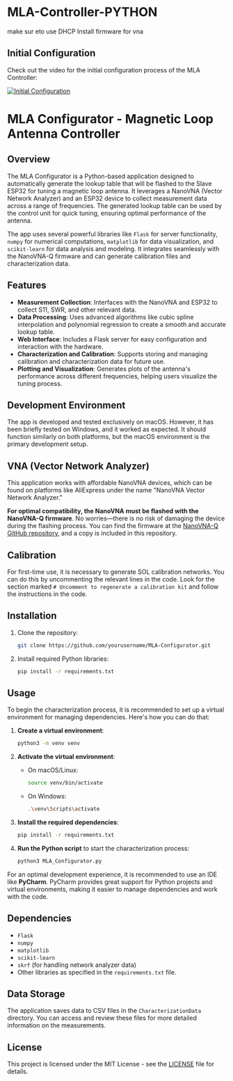 
# MLA-Controller-PYTHON



make sur eto use DHCP
Install firmware for vna

## Initial Configuration

Check out the video for the initial configuration process of the MLA Controller:

[![Initial Configuration](https://img.youtube.com/vi/leM8o_F7qt0/0.jpg)](https://www.youtube.com/watch?v=leM8o_F7qt0)






# MLA Configurator - Magnetic Loop Antenna Controller

## Overview
The MLA Configurator is a Python-based application designed to automatically generate the lookup table that will be flashed to the Slave ESP32 for tuning a magnetic loop antenna. It leverages a NanoVNA (Vector Network Analyzer) and an ESP32 device to collect measurement data across a range of frequencies. The generated lookup table can be used by the control unit for quick tuning, ensuring optimal performance of the antenna.

The app uses several powerful libraries like `Flask` for server functionality, `numpy` for numerical computations, `matplotlib` for data visualization, and `scikit-learn` for data analysis and modeling. It integrates seamlessly with the NanoVNA-Q firmware and can generate calibration files and characterization data.

## Features
- **Measurement Collection**: Interfaces with the NanoVNA and ESP32 to collect S11, SWR, and other relevant data.
- **Data Processing**: Uses advanced algorithms like cubic spline interpolation and polynomial regression to create a smooth and accurate lookup table.
- **Web Interface**: Includes a Flask server for easy configuration and interaction with the hardware.
- **Characterization and Calibration**: Supports storing and managing calibration and characterization data for future use.
- **Plotting and Visualization**: Generates plots of the antenna's performance across different frequencies, helping users visualize the tuning process.

## Development Environment
The app is developed and tested exclusively on macOS. However, it has been briefly tested on Windows, and it worked as expected. It should function similarly on both platforms, but the macOS environment is the primary development setup.

## VNA (Vector Network Analyzer)
This application works with affordable NanoVNA devices, which can be found on platforms like AliExpress under the name "NanoVNA Vector Network Analyzer." 

**For optimal compatibility, the NanoVNA **must** be flashed with the NanoVNA-Q firmware**. No worries—there is no risk of damaging the device during the flashing process. You can find the firmware at the [NanoVNA-Q GitHub repository](https://github.com/qrp73/NanoVNA-Q), and a copy is included in this repository.

## Calibration
For first-time use, it is necessary to generate SOL calibration networks. You can do this by uncommenting the relevant lines in the code. Look for the section marked `# Uncomment to regenerate a calibration kit` and follow the instructions in the code.

## Installation
1. Clone the repository:
   ```bash
   git clone https://github.com/yourusername/MLA-Configurator.git
   ```
2. Install required Python libraries:
   ```bash
   pip install -r requirements.txt
   ```

## Usage
To begin the characterization process, it is recommended to set up a virtual environment for managing dependencies. Here's how you can do that:

1. **Create a virtual environment**:
   ```bash
   python3 -m venv venv
   ```

2. **Activate the virtual environment**:
   - On macOS/Linux:
     ```bash
     source venv/bin/activate
     ```
   - On Windows:
     ```bash
     .\venv\Scripts\activate
     ```

3. **Install the required dependencies**:
   ```bash
   pip install -r requirements.txt
   ```

4. **Run the Python script** to start the characterization process:
   ```bash
   python3 MLA_Configurator.py
   ```

For an optimal development experience, it is recommended to use an IDE like **PyCharm**. PyCharm provides great support for Python projects and virtual environments, making it easier to manage dependencies and work with the code.

## Dependencies
- `Flask`
- `numpy`
- `matplotlib`
- `scikit-learn`
- `skrf` (for handling network analyzer data)
- Other libraries as specified in the `requirements.txt` file.

## Data Storage
The application saves data to CSV files in the `CharacterizationData` directory. You can access and review these files for more detailed information on the measurements.

## License
This project is licensed under the MIT License - see the [LICENSE](LICENSE) file for details.
